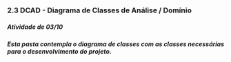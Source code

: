 ### 2.3 DCAD - Diagrama de Classes de Análise / Domínio
##### Atividade de 03/10
##### Esta pasta contempla o diagrama de classes com as classes necessárias para o desenvolvimento do projeto.
